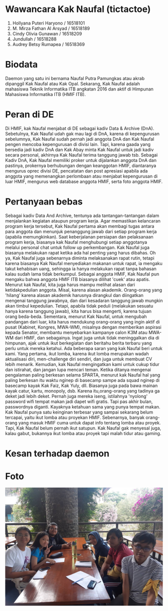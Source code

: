 # Wawancara Kak Naufal (tictactoe)
1. Hollyana Puteri Haryono / 16518101
2. M. Mirza Fathan Al Arsyad / 16518189
3. Cindy Olivia Gunawan / 16518209
4. Jundullah / 16518288
5. Audrey Betsy Rumapea / 16518369

# Biodata
  Daemon yang satu ini bernama Naufal Putra Pamungkas atau akrab dipanggil Kak Naufal atau Kak Opal. Sekarang, Kak Naufal adalah mahasiswa Teknik Informatika ITB angkatan 2016 dan aktif di Himpunan Mahasiswa Informatika ITB (HMIF ITB). 

# Peran di DE
  Di HMIF, kak Naufal menjabat di DE sebagai kadiv Data & Archive (DnA). Sebetulnya, Kak Naufal udah gak mau lagi di DnA, karena di kepengurusan sebelumnya, Kak Naufal sudah pernah jadi anggota DnA dan Kak Naufal pengen mencoba kepengurusan di divisi lain. Tapi, karena gaada yang bersedia jadi kadiv DnA dan Kak Abay minta Kak Naufal untuk jadi kadiv secara personal, akhirnya Kak Naufal terima tanggung jawab tsb.
  Sebagai Kadiv DnA, Kak Naufal memiliki proker untuk dijalankan anggota DnA dan pastinya, prokernya berhubungan dengan keanggotan HMIF, diantaranya mengurus oprec divisi DE, pencatatan dan post apresiasi apabila ada anggota yang memenangkan perlombaan atau menjabat kepengurusan di luar HMIF, mengurus web database anggota HMIF, serta foto anggota HMIF.

# Pertanyaan bebas
  Sebagai kadiv Data And Archive, tentunya ada tantangan-tantangan dalam menjalankan kegiatan ataupun program kerja. Agar memastikan kelancaran program kerja tersebut, Kak Naufal pertama akan membagi tugas antara para anggota dan menunjuk penanggung jawab dari setiap program kerja (apabila memungkinkan). Saat keberjalanan persiapan dan pelaksanaan program kerja, biasanya kak Naufal menghubungi setiap anggotanya melalui personal chat untuk follow up perkembangan. Kak Naufal juga biasanya melakukan rapat ketika ada hal penting yang harus dibahas. Oh ya, Kak Naufal juga sebenarnya diminta melaksanakan rapat rutin, tetapi karena biasanya Kak Naufal menyediakan makanan untuk rapat, ia mengaku takut kehabisan uang, sehingga ia hanya melakukan rapat tanpa bahasan kalau sudah lama tidak berkumpul.
  Sebagai anggota HMIF, Kak Naufal pun mengaku bahwa anggota HMIF ITB biasanya dilihat 'cuek' atau apatis. Menurut kak Naufal, kita juga harus mampu melihat alasan dari ketidakpedulian anggota. Misal, karena alasan akademik. Orang-orang yang 'hilang' karena alasan akademik harusnya dirangkul dan diingatkan mengenai tanggung jawabnya, dan dari kesadaran tanggung jawab mungkin akan timbul kepedulian. Tetapi, apabila tidak peduli (melakukan sesuatu hanya karena tanggung jawab), kita harus bisa mengerti, karena tujuan orang beda-beda. Sementara, menurut Kak Naufal, untuk mengubah pandangan dari luar, kita harus mendukung orang-orang yang ingin aktif di pusat (Kabinet, Kongres, MWA-WM), misalnya dengan memberikan aspirasi kepada Senator, membantu menyebarkan kampanye calon K3M atau MWA-WM dari HMIF, dan sebagainya. Ingat juga untuk tidak meninggalkan dia di himpunan, ajak untuk ikut berkegiatan dan beritahu berita terbaru yang perlu untuk mereka ketahui.
  Ada beberapa saran yang kak Naufal beri untuk kami. Yang pertama, ikut lomba, karena ikut lomba merupakan wadah aktualisasi diri, men-challenge diri sendiri, dan juga untuk membuat CV lebih menarik. Kemudian, kak Naufal mengingatkan kami untuk cukup tidur dan istirahat, dan jangan lupa mencari teman.
  Ketika ditanya mengenai pengalaman paling berkesan selama SPARTA, menurut kak Naufal hal yang paling berkesan itu waktu nginep di basecamp sampe ada squad nginep di basecamp kayak Kak Faiz, Kak Yuly, dll. Biasanya juga pada bawa mainan kayak catur, kartu, monopoly, dsb. Karena itu,orang-orang yang tadinya ga deket jadi lebih deket. Pernah juga mereka iseng, istilahnya 'nyolong' password wifi tempat makan jadi dapet wifi gratis. Tapi pas akhir bulan, passwordnya diganti. Kayaknya ketahuan sama yang punya tempat makan.
  Kak Naufal punya satu keinginan terbesar yang sampai sekarang belum tercapai, yaitu ikut lomba atau proyekan HMIF. Sebenarnya, banyak orang-orang yang masuk HMIF cuma untuk dapat info tentang lomba atau proyek. Tapi, Kak Naufal belum pernah ikut satupun. Kak Naufal gak menyesal juga, kalau gabut, bukannya ikut lomba atau proyek tapi malah tidur atau gaming.

# Kesan terhadap daemon

# Foto
![foto](./16518101-16518189-16518209-16518288-16518369.jpg)
